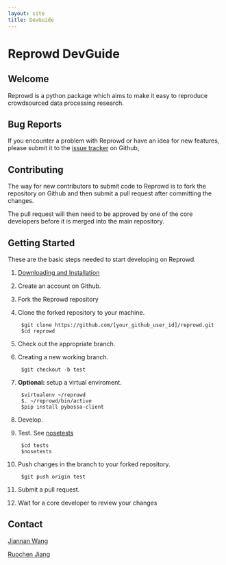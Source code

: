```yaml
---
layout: site
title: DevGuide
---
```

# Reprowd DevGuide

## Welcome

Reprowd is a python package which aims to make it easy to reproduce crowdsourced data processing research.

## Bug Reports

If you encounter a problem with Reprowd or have an idea for new features, please submit it to the [issue tracker](https://github.com/sfu-db/reprowd/issues) on Github,

## Contributing

The way for new contributors to submit code to Reprowd is to fork the repository on Github and then submit a pull request after committing the changes.

The pull request will then need to be approved by one of the core developers before it is merged into the main repository.

## Getting Started

These are the basic steps needed to start developing on Reprowd.

1. [Downloading and Installation](install.html)
2. Create an account on Github.
3. Fork the Reprowd repository
4. Clone the forked repository to your machine.

		$git clone https://github.com/[your_github_user_id]/reprowd.git
		$cd reprowd
5. Check out the appropriate branch.
6. Creating a new working branch.

		$git checkout -b test
6. <b>Optional:</b> setup a virtual enviroment.

		$virtualenv ~/reprowd
		$. ~/reprowd/bin/active
		$pip install pybossa-client
7. Develop.
8. Test.
	See [nosetests](http://nose.readthedocs.io/en/latest/)

		$cd tests
		$nosetests
9. Push changes in the branch to your forked repository.

		$git push origin test
10. Submit a pull request.
11. Wait for a core developer to review your changes

## Contact

[Jiannan Wang](jnwang@sfu.ca)

[Ruochen Jiang](ruochenj@sfu.ca)
